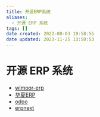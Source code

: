 ```yaml
---
title: 开源ERP系统
aliases:
  - 开源 ERP 系统
tags: []
date created: 2022-08-03 19:58:55
date updated: 2023-11-25 13:50:53
---
```


# 开源 ERP 系统

- [wimoor-erp](https://github.com/wimoor-erp/)
- [华夏ERP](https://github.com/jishenghua/jshERP)
- [odoo](https://github.com/odoo/odoo)
- [erpnext](https://github.com/frappe/erpnext)
